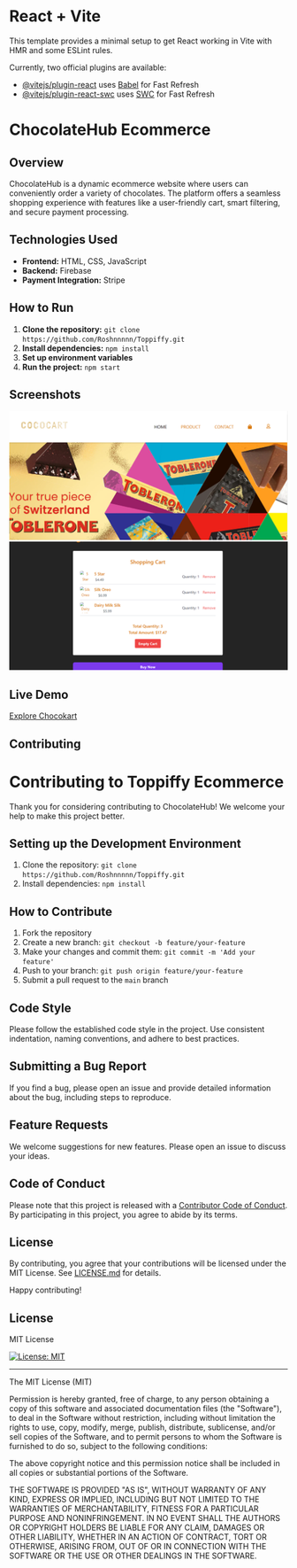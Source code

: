 # React + Vite

This template provides a minimal setup to get React working in Vite with HMR and some ESLint rules.

Currently, two official plugins are available:

- [@vitejs/plugin-react](https://github.com/vitejs/vite-plugin-react/blob/main/packages/plugin-react/README.md) uses [Babel](https://babeljs.io/) for Fast Refresh
- [@vitejs/plugin-react-swc](https://github.com/vitejs/vite-plugin-react-swc) uses [SWC](https://swc.rs/) for Fast Refresh

# ChocolateHub Ecommerce

## Overview

ChocolateHub is a dynamic ecommerce website where users can conveniently order a variety of chocolates. The platform offers a seamless shopping experience with features like a user-friendly cart, smart filtering, and secure payment processing.

## Technologies Used

- **Frontend:** HTML, CSS, JavaScript
- **Backend:** Firebase
- **Payment Integration:** Stripe

## How to Run

1. **Clone the repository:** `git clone https://github.com/Roshnnnnn/Toppiffy.git`
2. **Install dependencies:** `npm install`
3. **Set up environment variables**
4. **Run the project:** `npm start`

## Screenshots

![Home](./src/assets/home.png)
![Cart](./src/assets/cart.png)

## Live Demo

[Explore Chocokart](https://chocokart.netlify.app/)

## Contributing

# Contributing to Toppiffy Ecommerce

Thank you for considering contributing to ChocolateHub! We welcome your help to make this project better.

## Setting up the Development Environment

1. Clone the repository: `git clone https://github.com/Roshnnnnn/Toppiffy.git`
2. Install dependencies: `npm install`

## How to Contribute

1. Fork the repository
2. Create a new branch: `git checkout -b feature/your-feature`
3. Make your changes and commit them: `git commit -m 'Add your feature'`
4. Push to your branch: `git push origin feature/your-feature`
5. Submit a pull request to the `main` branch

## Code Style

Please follow the established code style in the project. Use consistent indentation, naming conventions, and adhere to best practices.

## Submitting a Bug Report

If you find a bug, please open an issue and provide detailed information about the bug, including steps to reproduce.

## Feature Requests

We welcome suggestions for new features. Please open an issue to discuss your ideas.

## Code of Conduct

Please note that this project is released with a [Contributor Code of Conduct](CODE_OF_CONDUCT.md). By participating in this project, you agree to abide by its terms.

## License

By contributing, you agree that your contributions will be licensed under the MIT License. See [LICENSE.md](LICENSE.md) for details.

Happy contributing!

## License

MIT License

[![License: MIT](https://img.shields.io/badge/License-MIT-yellow.svg)](https://opensource.org/licenses/MIT)

---

The MIT License (MIT)

Permission is hereby granted, free of charge, to any person obtaining a copy
of this software and associated documentation files (the "Software"), to deal
in the Software without restriction, including without limitation the rights
to use, copy, modify, merge, publish, distribute, sublicense, and/or sell
copies of the Software, and to permit persons to whom the Software is
furnished to do so, subject to the following conditions:

The above copyright notice and this permission notice shall be included in all
copies or substantial portions of the Software.

THE SOFTWARE IS PROVIDED "AS IS", WITHOUT WARRANTY OF ANY KIND, EXPRESS OR
IMPLIED, INCLUDING BUT NOT LIMITED TO THE WARRANTIES OF MERCHANTABILITY,
FITNESS FOR A PARTICULAR PURPOSE AND NONINFRINGEMENT. IN NO EVENT SHALL THE
AUTHORS OR COPYRIGHT HOLDERS BE LIABLE FOR ANY CLAIM, DAMAGES OR OTHER
LIABILITY, WHETHER IN AN ACTION OF CONTRACT, TORT OR OTHERWISE, ARISING FROM,
OUT OF OR IN CONNECTION WITH THE SOFTWARE OR THE USE OR OTHER DEALINGS IN THE
SOFTWARE.
